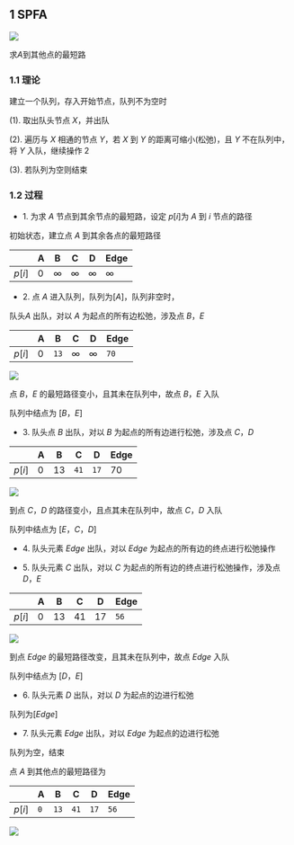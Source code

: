 <!--
 * @Description: 
 * @Version: 1.0
 * @Author: dalao
 * @Email: dalao_li@163.com
 * @Date: 2022-02-13 19:00:24
 * @LastEditors: dalao
 * @LastEditTime: 2022-04-13 22:32:48
-->
## 1 SPFA

![](https://cdn.hurra.ltd/img/2022-4-4-0152.svg)

求$A$到其他点的最短路


### 1.1 理论

建立一个队列，存入开始节点，队列不为空时

$(1)$. 取出队头节点 $X$，并出队  

$(2)$. 遍历与 $X$ 相通的节点 $Y$，若 $X$ 到 $Y$ 的距离可缩小(松弛)，且 $Y$ 不在队列中，将 $Y$ 入队，继续操作 $2$
 
$(3)$. 若队列为空则结束


### 1.2 过程

- $1$. 为求 $A$ 节点到其余节点的最短路，设定 $p[i]$为 $A$ 到 $i$ 节点的路径

初始状态，建立点 $A$ 到其余各点的最短路径

|        | A   | B   | C   | D   | Edge |
| ------ | --- | --- | --- | --- | ---- |
| $p[i]$ | $0$ | $∞$ | $∞$ | $∞$ | $∞$  |


- $2$. 点 $A$ 进入队列，队列为$[A]$，队列非空时，

队头$A$ 出队，对以 $A$ 为起点的所有边松弛，涉及点 $B，E$

|        | A   | B    | C   | D   | Edge |
| ------ | --- | ---- | --- | --- | ---- |
| $p[i]$ | $0$ | `13` | $∞$ | $∞$ | `70` |

![](https://cdn.hurra.ltd/img/2022-4-4-0156.svg)

点 $B，E$ 的最短路径变小，且其未在队列中，故点 $B，E$ 入队

队列中结点为 $[B，E]$


- $3$. 队头点 $B$ 出队，对以 $B$ 为起点的所有边进行松弛，涉及点 $C，D$

|        | A   | B    | C    | D    | Edge |
| ------ | --- | ---- | ---- | ---- | ---- |
| $p[i]$ | $0$ | $13$ | `41` | `17` | $70$ |

![](https://cdn.hurra.ltd/img/2022-4-4-0158.svg)

到点 $C，D$ 的路径变小，且点其未在队列中，故点 $C，D$ 入队

队列中结点为 $[E，C，D]$


- $4$. 队头元素 $Edge$ 出队，对以 $Edge$ 为起点的所有边的终点进行松弛操作


- $5$. 队头元素 $C$ 出队，对以 $C$ 为起点的所有边的终点进行松弛操作，涉及点$D，E$

|        | A   | B    | C    | D    | Edge |
| ------ | --- | ---- | ---- | ---- | ---- |
| $p[i]$ | $0$ | $13$ | $41$ | $17$ | `56` |

![](https://cdn.hurra.ltd/img/2022-4-4-0159.svg)

到点 $Edge$ 的最短路径改变，且其未在队列中，故点 $Edge$ 入队

队列中结点为 $[D，E]$


- $6$. 队头元素 $D$ 出队，对以 $D$ 为起点的边进行松弛

队列为$[Edge]$


- $7$. 队头元素 $Edge$ 出队，对以 $Edge$ 为起点的边进行松弛

队列为空，结束

点 $A$ 到其他点的最短路径为

|        | A   | B    | C    | D    | Edge |
| ------ | --- | ---- | ---- | ---- | ---- |
| $p[i]$ | `0` | `13` | `41` | `17` | `56` |


![](https://cdn.hurra.ltd/img/20200621231426.png)
